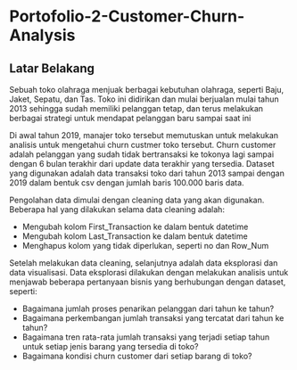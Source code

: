 # Portofolio-2-Customer-Churn-Analysis
## Latar Belakang
Sebuah toko olahraga menjuak berbagai kebutuhan olahraga, seperti Baju, Jaket, Sepatu, dan Tas. Toko ini didirikan dan mulai berjualan mulai tahun 2013 sehingga sudah memiliki pelanggan tetap, dan terus melakukan berbagai strategi untuk mendapat pelanggan baru sampai saat ini

Di awal tahun 2019, manajer toko tersebut memutuskan untuk melakukan analisis untuk mengetahui churn custmer toko tersebut. Churn customer adalah pelanggan yang sudah tidak bertransaksi ke tokonya lagi sampai dengan 6 bulan terakhir dari update data terakhir yang tersedia. Dataset yang digunakan adalah data transaksi toko dari tahun 2013 sampai dengan 2019 dalam bentuk csv dengan jumlah baris 100.000 baris data.

Pengolahan data dimulai dengan cleaning data yang akan digunakan. Beberapa hal yang dilakukan selama data cleaning adalah:
- Mengubah kolom First_Transaction ke dalam bentuk datetime
- Mengubah kolom Last_Transaction ke dalam bentuk datetime
- Menghapus kolom yang tidak diperlukan, seperti no dan Row_Num 

Setelah melakukan data cleaning, selanjutnya adalah data eksplorasi dan data visualisasi. Data eksplorasi dilakukan dengan melakukan analisis untuk menjawab beberapa pertanyaan bisnis yang berhubungan dengan dataset, seperti:
- Bagaimana jumlah proses penarikan pelanggan dari tahun ke tahun?
- Bagaimana perkembangan jumlah transaksi yang tercatat dari tahun ke tahun?
- Bagaimana tren rata-rata jumlah transaksi yang terjadi setiap tahun untuk setiap jenis barang yang tersedia di toko?
- Bagaimana kondisi churn customer dari setiap barang di toko?
